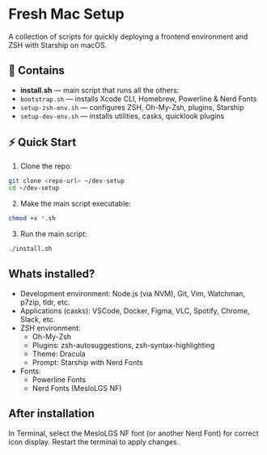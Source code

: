 # Fresh Mac Setup

A collection of scripts for quickly deploying a frontend environment and ZSH with Starship on macOS.


## 🚀 Contains

- **install.sh** — main script that runs all the others:
- `bootstrap.sh` — installs Xcode CLI, Homebrew, Powerline & Nerd Fonts
- `setup-zsh-env.sh` — configures ZSH, Oh-My-Zsh, plugins, Starship
- `setup-dev-env.sh` — installs utilities, casks, quicklook plugins

## ⚡ Quick Start


1. Clone the repo:

```bash
git clone <repo-url> ~/dev-setup
cd ~/dev-setup
```

2. Make the main script executable:

```bash
chmod +x *.sh
```

3. Run the main script:

```bash
./install.sh
```

## Whats installed?

- Development environment: Node.js (via NVM), Git, Vim, Watchman, p7zip, tldr, etc.
- Applications (casks): VSCode, Docker, Figma, VLC, Spotify, Chrome, Slack, etc.
- ZSH environment:
  - Oh-My-Zsh
  - Plugins: zsh-autosuggestions, zsh-syntax-highlighting
  - Theme: Dracula
  - Prompt: Starship with Nerd Fonts
- Fonts:
  - Powerline Fonts
  - Nerd Fonts (MesloLGS NF)

## After installation

In Terminal, select the MesloLGS NF font (or another Nerd Font) for correct icon display.
Restart the terminal to apply changes.
